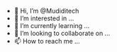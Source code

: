 - 👋 Hi, I’m @Mudiditech
- 👀 I’m interested in ...
- 🌱 I’m currently learning ...
- 💞️ I’m looking to collaborate on ...
- 📫 How to reach me ...

<!---
Mudiditech/Mudiditech is a ✨ special ✨ repository because its `README.md` (this file) appears on your GitHub profile.
You can click the Preview link to take a look at your changes.
--->
